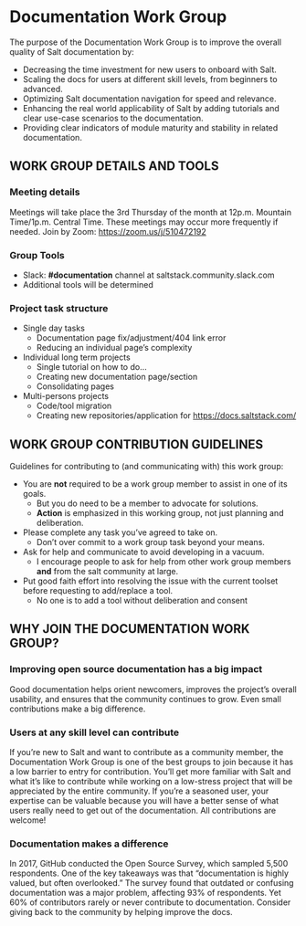 # Documentation Work Group
The purpose of the Documentation Work Group is to improve the overall quality of Salt documentation by:
- Decreasing the time investment for new users to onboard with Salt.
- Scaling the docs for users at different skill levels, from beginners to advanced.
- Optimizing Salt documentation navigation for speed and relevance.
- Enhancing the real world applicability of Salt by adding tutorials and clear use-case scenarios to the documentation.
- Providing clear indicators of module maturity and stability in related documentation.

## WORK GROUP DETAILS AND TOOLS
### Meeting details
Meetings will take place the 3rd Thursday of the month at 12p.m. Mountain Time/1p.m. Central Time. 
These meetings may occur more frequently if needed. Join by Zoom: https://zoom.us/j/510472192

### Group Tools
- Slack: **#documentation** channel at saltstack.community.slack.com
- Additional tools will be determined

### Project task structure
- Single day tasks
  - Documentation page fix/adjustment/404 link error
  - Reducing an individual page’s complexity
- Individual long term projects
  - Single tutorial on how to do…
  - Creating new documentation page/section
  - Consolidating pages
- Multi-persons projects
  - Code/tool migration
  - Creating new repositories/application for https://docs.saltstack.com/

## WORK GROUP CONTRIBUTION GUIDELINES
Guidelines for contributing to (and communicating with) this work group:
- You are **not** required to be a work group member to assist in one of its goals.
  - But you do need to be a member to advocate for solutions.
  - **Action** is emphasized in this working group, not just planning and deliberation.
- Please complete any task you’ve agreed to take on.
  - Don’t over commit to a work group task beyond your means.
- Ask for help and communicate to avoid developing in a vacuum.
  - I encourage people to ask for help from other work group members **and** from the salt community at large.
- Put good faith effort into resolving the issue with the current toolset before requesting to add/replace a tool. 
  - No one is to add a tool without deliberation and consent

## WHY JOIN THE DOCUMENTATION WORK GROUP?
### Improving open source documentation has a big impact
Good documentation helps orient newcomers, improves the project’s overall usability, and ensures that the community continues to grow. Even small contributions make a big difference.

### Users at any skill level can contribute
If you’re new to Salt and want to contribute as a community member, the Documentation Work Group is one of the best groups to join because it has a low barrier to entry for contribution. You’ll get more familiar with Salt and what it’s like to contribute while working on a low-stress project that will be appreciated by the entire community.
If you’re a seasoned user, your expertise can be valuable because you will have a better sense of what users really need to get out of the documentation. All contributions are welcome!

### Documentation makes a difference
In 2017, GitHub conducted the Open Source Survey, which sampled 5,500 respondents. One of the key takeaways was that “documentation is highly valued, but often overlooked.” The survey found that outdated or confusing documentation was a major problem, affecting 93% of respondents. Yet 60% of contributors rarely or never contribute to documentation. Consider giving back to the community by helping improve the docs.
